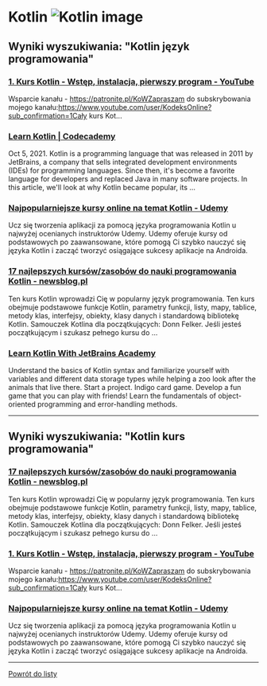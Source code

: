 # Kotlin ![Kotlin image](https://www.tiobe.com/wp-content/themes/tiobe/tiobe-index/images/Kotlin.png)

## Wyniki wyszukiwania: "Kotlin język programowania" 

### [1. Kurs Kotlin - Wstęp, instalacja, pierwszy program - YouTube](https://www.youtube.com/watch?v=RfiY8RKhV3U) 

 Wsparcie kanału - https://patronite.pl/KoWZapraszam do subskrybowania mojego kanału:https://www.youtube.com/user/KodeksOnline?sub_confirmation=1Cały kurs Kot...


### [Learn Kotlin | Codecademy](https://www.codecademy.com/learn/learn-kotlin) 

 Oct 5, 2021. Kotlin is a programming language that was released in 2011 by JetBrains, a company that sells integrated development environments (IDEs) for programming languages. Since then, it's become a favorite language for developers and replaced Java in many software projects. In this article, we'll look at why Kotlin became popular, its ...


### [Najpopularniejsze kursy online na temat Kotlin - Udemy](https://www.udemy.com/pl/topic/kotlin/) 

 Ucz się tworzenia aplikacji za pomocą języka programowania Kotlin u najwyżej ocenianych instruktorów Udemy. Udemy oferuje kursy od podstawowych po zaawansowane, które pomogą Ci szybko nauczyć się języka Kotlin i zacząć tworzyć osiągające sukcesy aplikacje na Androida.


### [17 najlepszych kursów/zasobów do nauki programowania Kotlin - newsblog.pl](https://newsblog.pl/17-najlepszych-kursow-zasobow-do-nauki-programowania-kotlin/) 

 Ten kurs Kotlin wprowadzi Cię w popularny język programowania. Ten kurs obejmuje podstawowe funkcje Kotlin, parametry funkcji, listy, mapy, tablice, metody klas, interfejsy, obiekty, klasy danych i standardową bibliotekę Kotlin. Samouczek Kotlina dla początkujących: Donn Felker. Jeśli jesteś początkującym i szukasz pełnego kursu do ...


### [Learn Kotlin With JetBrains Academy](https://www.jetbrains.com/pages/academy/kotlin/) 

 Understand the basics of Kotlin syntax and familiarize yourself with variables and different data storage types while helping a zoo look after the animals that live there. Start a project. Indigo card game. Develop a fun game that you can play with friends! Learn the fundamentals of object-oriented programming and error-handling methods.




---

## Wyniki wyszukiwania: "Kotlin kurs programowania" 

### [17 najlepszych kursów/zasobów do nauki programowania Kotlin - newsblog.pl](https://newsblog.pl/17-najlepszych-kursow-zasobow-do-nauki-programowania-kotlin/) 

 Ten kurs Kotlin wprowadzi Cię w popularny język programowania. Ten kurs obejmuje podstawowe funkcje Kotlin, parametry funkcji, listy, mapy, tablice, metody klas, interfejsy, obiekty, klasy danych i standardową bibliotekę Kotlin. Samouczek Kotlina dla początkujących: Donn Felker. Jeśli jesteś początkującym i szukasz pełnego kursu do ...


### [1. Kurs Kotlin - Wstęp, instalacja, pierwszy program - YouTube](https://www.youtube.com/watch?v=RfiY8RKhV3U) 

 Wsparcie kanału - https://patronite.pl/KoWZapraszam do subskrybowania mojego kanału:https://www.youtube.com/user/KodeksOnline?sub_confirmation=1Cały kurs Kot...


### [Najpopularniejsze kursy online na temat Kotlin - Udemy](https://www.udemy.com/pl/topic/kotlin/) 

 Ucz się tworzenia aplikacji za pomocą języka programowania Kotlin u najwyżej ocenianych instruktorów Udemy. Udemy oferuje kursy od podstawowych po zaawansowane, które pomogą Ci szybko nauczyć się języka Kotlin i zacząć tworzyć osiągające sukcesy aplikacje na Androida.




---

 [Powrót do listy](/home/mhz/Dokumenty/studia/sem4/awww/lab1/top20.md)